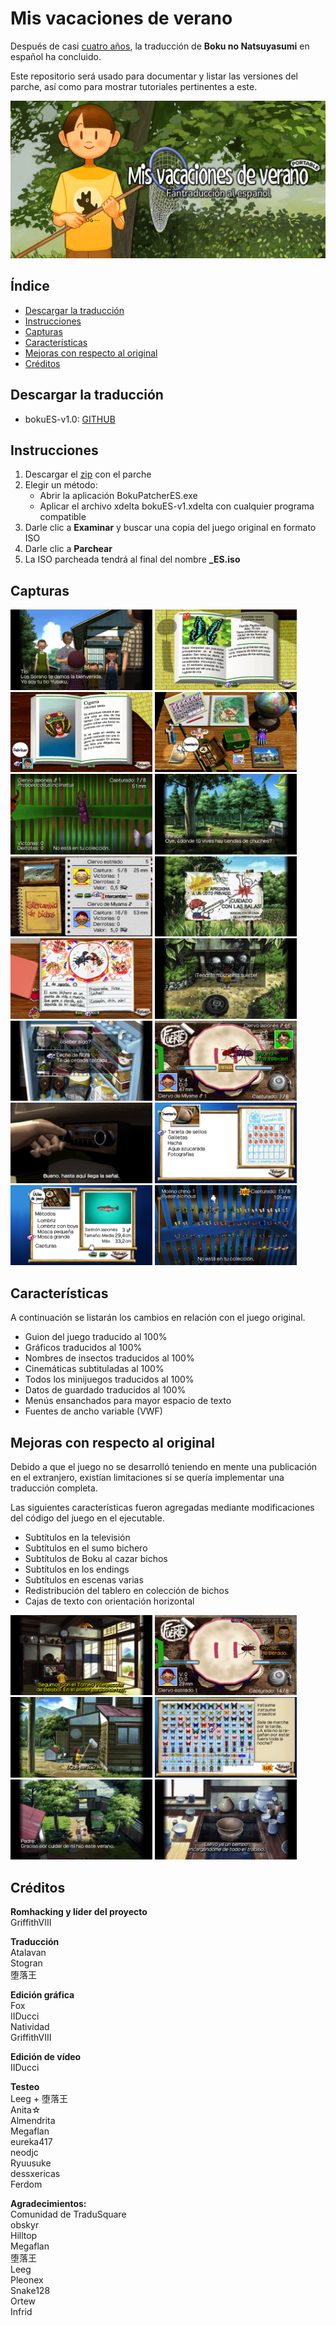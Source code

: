 # Mis vacaciones de verano
Después de casi [cuatro años](https://tradusquare.es/anunciamos-la-traduccion-de-boku-no-natsuyasumi-portable/), la traducción de **Boku no Natsuyasumi**
en español ha concluido.

Este repositorio será usado para documentar y listar las versiones
del parche, así como para mostrar tutoriales pertinentes a este.

<img src="/assets/banner.png"></img>

## Índice
- [Descargar la traducción](#descargar-la-traducción)
- [Instrucciones](#instrucciones)
- [Capturas](#capturas)
- [Características](#características)
- [Mejoras con respecto al original](#mejoras-con-respecto-al-original)
- [Créditos](#créditos)

## Descargar la traducción
* bokuES-v1.0: [GITHUB](https://github.com/GriffithVIII/Boku-no-Natsuyasumi-ESP/releases/download/v1.0/bokuES-v1.0.zip)

## Instrucciones
1. Descargar el [zip](#descargar-la-traducción) con el parche
2. Elegir un método:
    - Abrir la aplicación BokuPatcherES.exe
    - Aplicar el archivo xdelta bokuES-v1.xdelta con cualquier programa compatible
3. Darle clic a **Examinar** y buscar una copia del juego original en formato ISO
4. Darle clic a **Parchear**
5. La ISO parcheada tendrá al final del nombre **_ES.iso**

## Capturas
<img src="/assets/21.png" width="45%"></img> <img src="/assets/22.png" width="45%"></img> <img src="/assets/23.png" width="45%"></img> <img src="/assets/24.png" width="45%"></img> <img src="/assets/25.png" width="45%"></img> <img src="/assets/26.png" width="45%"></img> <img src="/assets/27.png" width="45%"></img> <img src="/assets/28.png" width="45%"></img> <img src="/assets/29.png" width="45%"></img> <img src="/assets/30.png" width="45%"></img> <img src="/assets/31.png" width="45%"></img> <img src="/assets/32.png" width="45%"></img> <img src="/assets/5.png" width="45%"></img> <img src="/assets/33.png" width="45%"></img> <img src="/assets/34.png" width="45%"></img> <img src="/assets/35.png" width="45%"></img>

## Características
A continuación se listarán los cambios en relación con el juego original.

- Guion del juego traducido al 100%
- Gráficos traducidos al 100%
- Nombres de insectos traducidos al 100%
- Cinemáticas subtituladas al 100%
- Todos los minijuegos traducidos al 100%
- Datos de guardado traducidos al 100%
- Menús ensanchados para mayor espacio de texto
- Fuentes de ancho variable (VWF)

## Mejoras con respecto al original

Debido a que el juego no se desarrolló teniendo en mente una publicación
en el extranjero, existían limitaciones si se quería implementar
una traducción completa.

Las siguientes características fueron agregadas mediante modificaciones
del código del juego en el ejecutable.

- Subtítulos en la televisión
- Subtítulos en el sumo bichero
- Subtítulos de Boku al cazar bichos
- Subtítulos en los endings
- Subtítulos en escenas varias
- Redistribución del tablero en colección de bichos
- Cajas de texto con orientación horizontal

<img src="/assets/4.png" width="45%"></img> <img src="/assets/3.png" width="45%"></img> <img src="/assets/2.png" width="45%"></img> <img src="/assets/1.png" width="45%"></img> <img src="/assets/6.png" width="45%"></img> <img src="/assets/7.png" width="45%"></img> 

## Créditos
**Romhacking y líder del proyecto**  
GriffithVIII

**Traducción**  
Atalavan  
Stogran  
堕落王

**Edición gráfica**  
Fox  
IIDucci  
Natividad  
GriffithVIII

**Edición de vídeo**  
IIDucci

**Testeo**  
Leeg + 堕落王  
Anita☆  
Almendrita  
Megaflan  
eureka417  
neodjc  
Ryuusuke  
dessxericas   
Ferdom

**Agradecimientos:**  
Comunidad de TraduSquare  
obskyr  
Hilltop  
Megaflan  
堕落王  
Leeg  
Pleonex  
Snake128  
Ortew  
Infrid